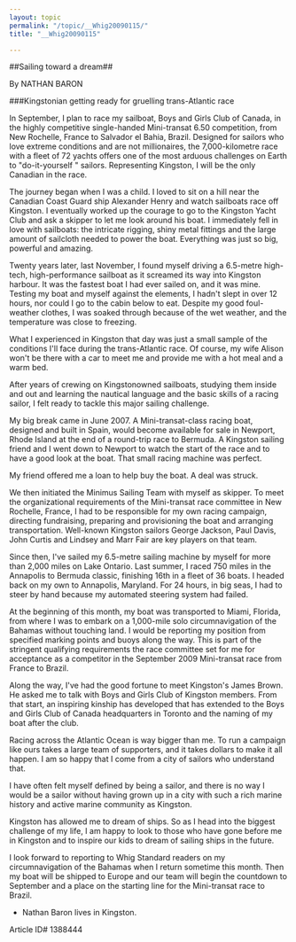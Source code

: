 ```yaml
---
layout: topic
permalink: "/topic/__Whig20090115/"
title: "__Whig20090115"

---
```


##Sailing toward a dream##

By NATHAN BARON


###Kingstonian getting ready for gruelling trans-Atlantic race

In September, I plan to race my sailboat, Boys and Girls Club of Canada, in the highly competitive single-handed Mini-transat 6.50 competition, from New Rochelle, France to Salvador el Bahia, Brazil. Designed for sailors who love extreme conditions and are not millionaires, the 7,000-kilometre race with a fleet of 72 yachts offers one of the most arduous challenges on Earth to "do-it-yourself " sailors. Representing Kingston, I will be the only Canadian in the race.

The journey began when I was a child. I loved to sit on a hill near the Canadian Coast Guard ship Alexander Henry and watch sailboats race off Kingston. I eventually worked up the courage to go to the Kingston Yacht Club and ask a skipper to let me look around his boat. I immediately fell in love with sailboats: the intricate rigging, shiny metal fittings and the large amount of sailcloth needed to power the boat. Everything was just so big, powerful and amazing.

Twenty years later, last November, I found myself driving a 6.5-metre high-tech, high-performance sailboat as it screamed its way into Kingston harbour. It was the fastest boat I had ever sailed on, and it was mine. Testing my boat and myself against the elements, I hadn't slept in over 12 hours, nor could I go to the cabin below to eat. Despite my good foul-weather clothes, I was soaked through because of the wet weather, and the temperature was close to freezing.

What I experienced in Kingston that day was just a small sample of the conditions I'll face during the trans-Atlantic race. Of course, my wife Alison won't be there with a car to meet me and provide me with a hot meal and a warm bed.

After years of crewing on Kingstonowned sailboats, studying them inside and out and learning the nautical language and the basic skills of a racing sailor, I felt ready to tackle this major sailing challenge.

My big break came in June 2007. A Mini-transat-class racing boat, designed and built in Spain, would become available for sale in Newport, Rhode Island at the end of a round-trip race to Bermuda. A Kingston sailing friend and I went down to Newport to watch the start of the race and to have a good look at the boat. That small racing machine was perfect.

My friend offered me a loan to help buy the boat. A deal was struck.

We then initiated the Minimus Sailing Team with myself as skipper. To meet the organizational requirements of the Mini-transat race committee in New Rochelle, France, I had to be responsible for my own racing campaign, directing fundraising, preparing and provisioning the boat and arranging transportation. Well-known Kingston sailors George Jackson, Paul Davis, John Curtis and Lindsey and Marr Fair are key players on that team.

Since then, I've sailed my 6.5-metre sailing machine by myself for more than 2,000 miles on Lake Ontario. Last summer, I raced 750 miles in the Annapolis to Bermuda classic, finishing 16th in a fleet of 36 boats. I headed back on my own to Annapolis, Maryland. For 24 hours, in big seas, I had to steer by hand because my automated steering system had failed.

At the beginning of this month, my boat was transported to Miami, Florida, from where I was to embark on a 1,000-mile solo circumnavigation of the Bahamas without touching land. I would be reporting my position from specified marking points and buoys along the way. This is part of the stringent qualifying requirements the race committee set for me for acceptance as a competitor in the September 2009 Mini-transat race from France to Brazil.

Along the way, I've had the good fortune to meet Kingston's James Brown. He asked me to talk with Boys and Girls Club of Kingston members. From that start, an inspiring kinship has developed that has extended to the Boys and Girls Club of Canada headquarters in Toronto and the naming of my boat after the club.

Racing across the Atlantic Ocean is way bigger than me. To run a campaign like ours takes a large team of supporters, and it takes dollars to make it all happen. I am so happy that I come from a city of sailors who understand that.

I have often felt myself defined by being a sailor, and there is no way I would be a sailor without having grown up in a city with such a rich marine history and active marine community as Kingston.

Kingston has allowed me to dream of ships. So as I head into the biggest challenge of my life, I am happy to look to those who have gone before me in Kingston and to inspire our kids to dream of sailing ships in the future.

I look forward to reporting to Whig Standard readers on my circumnavigation of the Bahamas when I return sometime this month. Then my boat will be shipped to Europe and our team will begin the countdown to September and a place on the starting line for the Mini-transat race to Brazil.

* Nathan Baron lives in Kingston.



Article ID# 1388444

